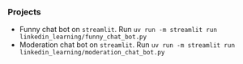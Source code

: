 ### Projects

* Funny chat bot on `streamlit`. Run `uv run -m streamlit run linkedin_learning/funny_chat_bot.py`
* Moderation chat bot on `streamlit`. Run `uv run -m streamlit run linkedin_learning/moderation_chat_bot.py`